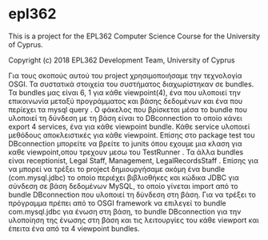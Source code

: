 # epl362

This is a project for the EPL362 Computer Science Course for the University of Cyprus.

Copyright (c) 2018 EPL362 Development Team, University of Cyprus


Για τους σκοπούς αυτού του project χρησιμοποιήσαμε την τεχνολογία OSGI. Τα συστατικά στοιχεία του συστήματος διαχωρίστηκαν σε bundles.
Τα bundles μας είναι 6, 1 για κάθε viewpoint(4), ένα που υλοποιεί την επικοινωνία μεταξύ προγράμματος και βάσης δεδομένων και ένα που 
περίεχει τα mysql query  . Ο φάκελος που βρίσκεται μέσα το bundle που υλοποιεί τη δύνδεση με τη βάση είναι το DBconnection το οποίο κάνει 
export 4 services, ένα για κάθε viewpoint bundle. Κάθε service υλοποιεί μεθόδους αποκλειστικές για κάθε viewpoint. Επίσης στο package test
του DBconnection μπορείτε να βρείτε το junits όπου εχουμε μια κλαση για καθε viewpoint,οπου τρεχουν μεσω του TestRunner . Τα άλλα bundles 
είναι receptionist,  Legal Staff, Management, LegalRecordsStaff . Επίσης για να μπορεί να τρέξει το project δημιουργήσαμε ακόμη ένα bundle
(com.mysql.jdbc) το οποίο περιέχει βιβλιοθήκες και κώδικα JDBC για σύνδεση σε βάση δεδομένων MySQL, το οποίο γίνεται import από το bundle 
DBconnection που υλοποιεί τη δύνδεση στη βάση.  Για να τρέξει το πρόγραμμα πρέπει από το OSGI framework να επιλεγεί το bundle 
com.mysql.jdbc για ένωση στη βάση, το bundle DBconnection για την υλοποίηση της ένωσης στη βάση και τις λειτουργίες του κάθε viewport και
έπειτα ένα από τα 4 viewpoint bundles. 


